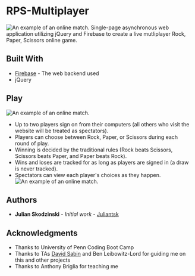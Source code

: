 # RPS-Multiplayer
![An example of an online match.](https://juliantsk.github.io/assets/images/RPS/RPS1.PNG)
Single-page asynchronous web application utilizing jQuery and Firebase to create a live mutliplayer Rock, Paper, Scissors online game.

## Built With

* [Firebase](https://firebase.google.com/docs/) - The web backend used
* jQuery

## Play
![An example of an online match.](https://juliantsk.github.io/assets/images/RPS/RPS5.PNG)
* Up to two players sign on from their computers (all others who visit the website will be treated as spectators).
* Players can choose between Rock, Paper, or Scissors during each round of play.
* Winning is decided by the traditional rules (Rock beats Scissors, Scissors beats Paper, and Paper beats Rock).
* Wins and loses are tracked for as long as players are signed in (a draw is never tracked).
* Spectators can view each player's choices as they happen.
![An example of an online match.](https://juliantsk.github.io/assets/images/RPS/RPS6.PNG)

## Authors

* **Julian Skodzinski** - *Initial work* - [Juliantsk](https://github.com/juliantsk)

## Acknowledgments

* Thanks to University of Penn Coding Boot Camp
* Thanks to TAs [David Sabin](http://www.davidsabin.me/index.html) and Ben Leibowitz-Lord for guiding me on this and other projects
* Thanks to Anthony Briglia for teaching me
